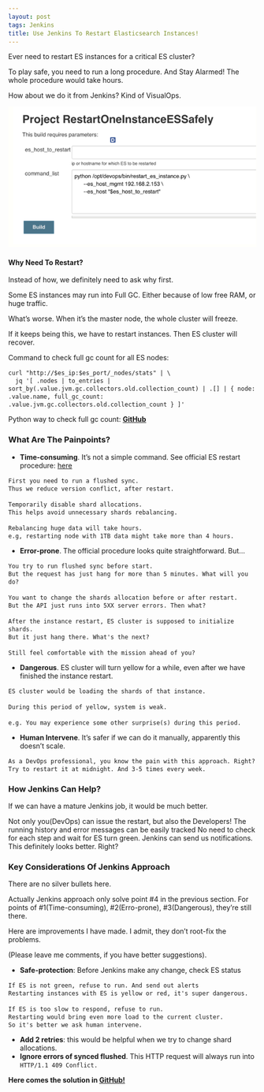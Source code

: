 ```yaml
---
layout: post
tags: Jenkins
title: Use Jenkins To Restart Elasticsearch Instances!
---
```

Ever need to restart ES instances for a critical ES cluster?

To play safe, you need to run a long procedure. And Stay Alarmed! The whole procedure would take hours.

How about we do it from Jenkins? Kind of VisualOps.

![exampe01](/images/2018-08-20_11-42-47.png)

#### Why Need To Restart?

Instead of how, we definitely need to ask why first.

Some ES instances may run into Full GC. Either because of low free RAM, or huge traffic.

What’s worse. When it’s the master node, the whole cluster will freeze.

If it keeps being this, we have to restart instances. Then ES cluster will recover.

Command to check full gc count for all ES nodes:
```
curl "http://$es_ip:$es_port/_nodes/stats" | \
  jq '[ .nodes | to_entries | sort_by(.value.jvm.gc.collectors.old.collection_count) | .[] | { node: .value.name, full_gc_count: .value.jvm.gc.collectors.old.collection_count } ]'
```

Python way to check full gc count: **[GitHub](https://gist.github.com/naviat/877238284c79b6512e3bbd91d2c54439)**

### What Are The Painpoints?

* **Time-consuming**. It’s not a simple command. See official ES restart procedure: [here](https://www.elastic.co/guide/en/elasticsearch/reference/2.3/restart-upgrade.html)

```
First you need to run a flushed sync. 
Thus we reduce version conflict, after restart.

Temporarily disable shard allocations.
This helps avoid unnecessary shards rebalancing.

Rebalancing huge data will take hours. 
e.g, restarting node with 1TB data might take more than 4 hours.
```

* **Error-prone**. The official procedure looks quite straightforward. But…
```
You try to run flushed sync before start. 
But the request has just hang for more than 5 minutes. What will you do?

You want to change the shards allocation before or after restart.
But the API just runs into 5XX server errors. Then what?

After the instance restart, ES cluster is supposed to initialize shards.
But it just hang there. What's the next?

Still feel comfortable with the mission ahead of you?
```

* **Dangerous**. ES cluster will turn yellow for a while, even after we have finished the instance restart.
```
ES cluster would be loading the shards of that instance.

During this period of yellow, system is weak.

e.g. You may experience some other surprise(s) during this period.
```

* **Human Intervene**. It’s safer if we can do it manually, apparently this doesn’t scale.
```
As a DevOps professional, you know the pain with this approach. Right?
Try to restart it at midnight. And 3-5 times every week.
```
### How Jenkins Can Help?
If we can have a mature Jenkins job, it would be much better.

Not only you(DevOps) can issue the restart, but also the Developers!
The running history and error messages can be easily tracked
No need to check for each step and wait for ES turn green. Jenkins can send us notifications.
This definitely looks better. Right?

### Key Considerations Of Jenkins Approach

There are no silver bullets here.

Actually Jenkins approach only solve point #4 in the previous section. For points of #1(Time-consuming), #2(Erro-prone), #3(Dangerous), they’re still there.

Here are improvements I have made. I admit, they don’t root-fix the problems.

(Please leave me comments, if you have better suggestions).

* **Safe-protection**: Before Jenkins make any change, check ES status
```
If ES is not green, refuse to run. And send out alerts
Restarting instances with ES is yellow or red, it's super dangerous.

If ES is too slow to respond, refuse to run.
Restarting would bring even more load to the current cluster.
So it's better we ask human intervene.
```
* **Add 2 retries**: this would be helpful when we try to change shard allocations.
* **Ignore errors of synced flushed**. This HTTP request will always run into ```HTTP/1.1 409 Conflict.```

**Here comes the solution in [GitHub!](https://gist.github.com/naviat/f9767d78cf3d84613b5f758ff7be6a0f)** 





